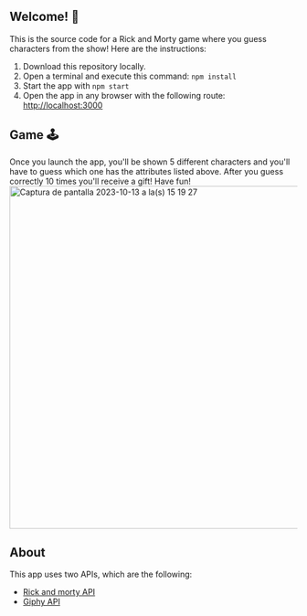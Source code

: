 ## Welcome! 👋

This is the source code for a Rick and Morty game where you guess characters from the show! Here are the instructions:

1. Download this repository locally.
2. Open a terminal and execute this command: `npm install`
3. Start the app with `npm start`
4. Open the app in any browser with the following route: <http://localhost:3000>

## Game 🕹️
Once you launch the app, you'll be shown 5 different characters and you'll have to guess which one has the attributes listed above. After you guess correctly 10 times you'll receive a gift! Have fun! <br>
<img width="600" alt="Captura de pantalla 2023-10-13 a la(s) 15 19 27" src="https://github.com/Laurarestrepo03/Reto-7-Hackathon/assets/69609680/5cb452e0-8a49-4b98-b022-6c4beebd5dc3">

## About

This app uses two APIs, which are the following:
- [Rick and morty API](https://rickandmortyapi.com/documentation/#rest)
- [Giphy API](https://developers.giphy.com/docs/api/endpoint#trending)
